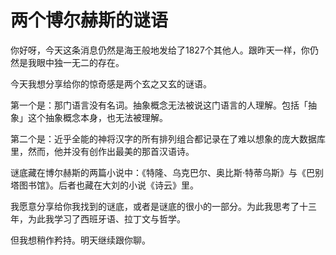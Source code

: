 # 两个博尔赫斯的谜语

你好呀，今天这条消息仍然是海王般地发给了1827个其他人。跟昨天一样，你仍然是我眼中独一无二的存在。

今天我想分享给你的惊奇感是两个玄之又玄的谜语。

第一个是：那门语言没有名词。抽象概念无法被说这门语言的人理解。包括「抽象」这个抽象概念本身，也无法被理解。

第二个是：近乎全能的神将汉字的所有排列组合都记录在了难以想象的庞大数据库里，然而，他并没有创作出最美的那首汉语诗。

谜底藏在博尔赫斯的两篇小说中：《特隆、乌克巴尔、奥比斯·特蒂乌斯》与《巴别塔图书馆》。后者也藏在大刘的小说《诗云》里。

我愿意分享给你我找到的谜底，或者是谜底的很小的一部分。为此我思考了十三年，为此我学习了西班牙语、拉丁文与哲学。

但我想稍作矜持。明天继续跟你聊。